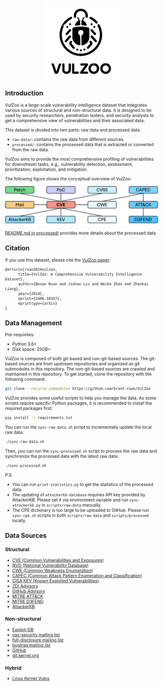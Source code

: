 <p align="center">
  <img src="images/vulzoo.png" alt="vulzoo-logo" height="250" />
</p>

## Introduction

VulZoo is a large-scale vulnerability intelligence dataset that integrates various sources of structural and non-structural data. It is designed to be used by security researchers, penetration testers, and security analysts to get a comprehensive view of vulnerabilities and their associated data.

This dataset is divided into two parts: raw data and processed data.

- `raw-data/`: contains the raw data from different sources.
- `processed/`: contains the processed data that is extracted or converted from the raw data.

VulZoo aims to provide the most comprehensive profiling of vulnerabilities for downstream tasks, e.g., vulnerability detection, assessment, prioritization, exploitation, and mitigation.

The following figure shows the conceptual overview of VulZoo:

![VulZoo Overview](images/graph.png)

[README.md in processed/](processed/README.md) provides more details about the processed data.

## Citation

If you use this dataset, please cite the [VulZoo paper](https://arxiv.org/pdf/2406.16347):

```
@article{ruan2024vulzoo,
      title={VulZoo: A Comprehensive Vulnerability Intelligence Dataset}, 
      author={Bonan Ruan and Jiahao Liu and Weibo Zhao and Zhenkai Liang},
      year={2024},
      eprint={2406.16347},
      eprinttype={arXiv}
}
```

## Data Management

Pre-requisites:

- Python 3.6+
- Disk space: 25GB+

VulZoo is composed of both git-based and non-git-based sources. The git-based sources are from upstream repositories and organized as git submodules in this repository. The non-git-based sources are crawled and maintained in this repository. To get started, clone the repository with the following command:

```bash
git clone --recurse-submodules https://github.com/brant-ruan/VulZoo
```

VulZoo provides some useful scripts to help you manage the data. As some scripts require specific Python packages, it is recommended to install the required packages first:

```bash
pip install -r requirements.txt
```

You can run the `sync-raw-data.sh` script to incrementally update the local raw data:

```bash
./sync-raw-data.sh
```

Then, you can run the `sync-processed.sh` script to process the raw data and synchronize the processed data with the latest raw data:

```bash
./sync-processed.sh
```

P.S. 

- You can run `print-statistics.py` to get the statistics of the processed data.
- The updating of `attackerkb-database` requires API key provided by AttackerKB. Please set it via environment variable and run `sync-attackerkb.py` in `scripts/raw-data` manually.
- The CPE dictionary is too large to be uploaded to GitHub. Please run `sync-cpe.sh` scripts in both `scripts/raw-data` and `scripts/processed` locally.

## Data Sources

### Structural

- [CVE (Common Vulnerabilities and Exposures)](https://github.com/CVEProject/cvelist.git)
- [NVD (National Vulnerability Database)](https://github.com/fkie-cad/nvd-json-data-feeds.git)
- [CWE (Common Weakness Enumeration)](https://cwe.mitre.org/)
- [CAPEC (Common Attack Pattern Enumeration and Classification)](https://capec.mitre.org/)
- [CISA KEV (Known Exploited Vulnerabilities)](https://www.cisa.gov/known-exploited-vulnerabilities-catalog)
- [ZDI Advisory](https://github.com/delikely/ZDI_Advisories.git)
- [GitHub Advisory](https://github.com/github/advisory-database)
- [MITRE ATT&CK](https://github.com/mitre-attack/attack-stix-data.git)
- [MITRE D3FEND](https://d3fend.mitre.org/)
- [AttackerKB](https://attackerkb.com/)

### Non-structural

- [Exploit-DB](https://gitlab.com/exploit-database/exploitdb)
- [oss-security mailing list](https://www.openwall.com/lists/oss-security)
- [full-disclosure mailing list](https://lists.openwall.net/full-disclosure/)
- [bugtraq mailing list](https://lists.openwall.net/bugtraq/)
- [GitHub](https://github.com)
- [git.kernel.org](https://git.kernel.org/pub/scm/linux/kernel/git/torvalds/linux.git)

### Hybrid

- [Linux Kernel Vulns](https://git.kernel.org/pub/scm/linux/security/vulns.git)
